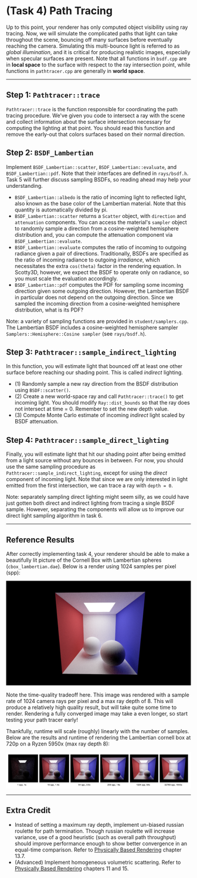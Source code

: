 # (Task 4) Path Tracing

Up to this point, your renderer has only computed object visibility using ray tracing. Now, we will simulate the complicated paths that light can take throughout the scene, bouncing off many surfaces before eventually reaching the camera. Simulating this multi-bounce light is referred to as _global illumination_, and it is critical for producing realistic images, especially when specular surfaces are present. Note that all functions in `bsdf.cpp` are in **local space** to the surface with respect to the ray intersection point, while functions in `pathtracer.cpp` are generally in **world space**.

---

## Step 1: `Pathtracer::trace`

`Pathtracer::trace` is the function responsible for coordinating the path tracing procedure. We've given you code to intersect a ray with the scene and collect information about the surface intersection necessary for computing the lighting at that point. You should read this function and remove the early-out that colors surfaces based on their normal direction.

## Step 2: `BSDF_Lambertian`

Implement `BSDF_Lambertian::scatter`, `BSDF_Lambertian::evaluate`, and `BSDF_Lambertian::pdf`. Note that their interfaces are defined in `rays/bsdf.h`. Task 5 will further discuss sampling BSDFs, so reading ahead may help your understanding.

- `BSDF_Lambertian::albedo` is the ratio of incoming light to reflected light, also known as the base color of the Lambertian material. Note that this quantity is automatically divided by pi. 
- `BSDF_Lambertian::scatter` returns a `Scatter` object, with `direction` and `attenuation` components. You can access the material's `sampler` object to randomly sample a direction from a cosine-weighted hemisphere distribution and, you can compute the attenuation component via `BSDF_Lambertian::evaluate`.
- `BSDF_Lambertian::evaluate` computes the ratio of incoming to outgoing radiance given a pair of directions. Traditionally, BSDFs are specified as the ratio of incoming radiance to outgoing _irradiance_, which necessitates the extra `cos(theta)` factor in the rendering equation. In Scotty3D, however, we expect the BSDF to operate only on radiance, so you must scale the evaluation accordingly.
- `BSDF_Lambertian::pdf` computes the PDF for sampling some incoming direction given some outgoing direction. However, the Lambertian BSDF in particular does not depend on the outgoing direction. Since we sampled the incoming direction from a cosine-weighted hemisphere distribution, what is its PDF?

Note: a variety of sampling functions are provided in `student/samplers.cpp`. The Lambertian BSDF includes a cosine-weighted hemisphere sampler `Samplers::Hemisphere::Cosine sampler` (see `rays/bsdf.h`).

## Step 3: `Pathtracer::sample_indirect_lighting`

In this function, you will estimate light that bounced off at least one other surface before reaching our shading point. This is called _indirect_ lighting.

- (1) Randomly sample a new ray direction from the BSDF distribution using `BSDF::scatter()`.
- (2) Create a new world-space ray and call `Pathtracer::trace()` to get incoming light. You should modify `Ray::dist_bounds` so that the ray does not intersect at time = 0. Remember to set the new depth value.
- (3) Compute Monte Carlo estimate of incoming _indirect_ light scaled by BSDF attenuation.

## Step 4: `Pathtracer::sample_direct_lighting`

Finally, you will estimate light that hit our shading point after being emitted from a light source without any bounces in between. For now, you should use the same sampling procedure as `Pathtracer::sample_indirect_lighting`, except for using the _direct_ component of incoming light. Note that since we are only interested in light emitted from the first intersection, we can trace a ray with `depth = 0`.

Note: separately sampling direct lighting might seem silly, as we could have just gotten both direct and indirect lighting from tracing a single BSDF sample. However, separating the components will allow us to improve our direct light sampling algorithm in task 6.

---

## Reference Results

After correctly implementing task 4, your renderer should be able to make a beautifully lit picture of the Cornell Box with Lambertian spheres (`cbox_lambertian.dae`). Below is a render using 1024 samples per pixel (spp):

![cbox_lambertian](images/cbox_lambertian.png)

Note the time-quality tradeoff here. This image was rendered with a sample rate of 1024 camera rays per pixel and a max ray depth of 8. This will produce a relatively high quality result, but will take quite some time to render. Rendering a fully converged image may take a even longer, so start testing your path tracer early!

Thankfully, runtime will scale (roughly) linearly with the number of samples. Below are the results and runtime of rendering the Lambertian cornell box at 720p on a Ryzen 5950x (max ray depth 8):

![cbox_lambertian_timing](images/cbox_lambertian_timing.png)

---

## Extra Credit

- Instead of setting a maximum ray depth, implement un-biased russian roulette for path termination. Though russian roulette will increase variance, use of a good heuristic (such as overall path throughput) should improve performance enough to show better convergence in an equal-time comparison. Refer to [Physically Based Rendering](http://www.pbr-book.org/3ed-2018/) chapter 13.7.
- (Advanced) Implement homogeneous volumetric scattering. Refer to [Physically Based Rendering](http://www.pbr-book.org/3ed-2018/) chapters 11 and 15.
